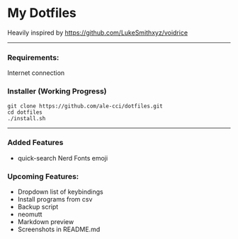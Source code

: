 # My Dotfiles
Heavily inspired by https://github.com/LukeSmithxyz/voidrice

---

### Requirements:
Internet connection

### Installer (Working Progress)
```
git clone https://github.com/ale-cci/dotfiles.git
cd dotfiles
./install.sh
```

---

### Added Features
* quick-search Nerd Fonts emoji

### Upcoming Features:
* Dropdown list of keybindings
* Install programs from csv
* Backup script
* neomutt
* Markdown preview
* Screenshots in README.md
